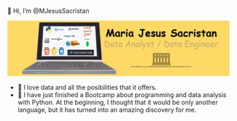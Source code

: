 👋 Hi, I’m @MJesusSacristan


<img src="https://github.com/MJesusSacristan/MJesusSacristan/blob/main/image.png" alt="banner that says Maria Jesus Sacristan - data analyst, data engineer">


- 💞️ I love data and all the posibilities that it offers.
- 🌱 I have just finished a Bootcamp about programming and data analysis with Python. At the beginning, I thought that it would be only another language, but it has turned into an amazing discovery for me.


<!---
MJesusSacristan/MJesusSacristan is a ✨ special ✨ repository because its `README.md` (this file) appears on your GitHub profile.
You can click the Preview link to take a look at your changes.
--->
